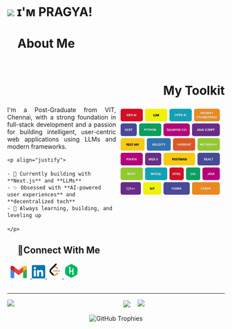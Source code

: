 # <img src="https://emojis.slackmojis.com/emojis/images/1531849430/4246/blob-sunglasses.gif?1531849430" width="30"/> ɪ'ᴍ PRAGYA! 

<div id="user-content-toc" align="justify">
  <ul>
    <summary>
      <h1 align="left"> About Me </h1>
      <picture>
        <source media="(prefers-color-scheme: dark)" srcset="./space1.png">
        <source media="(prefers-color-scheme: light)" srcset="./space2.png">
        <img align="center" width="36%" height="0px" src="./space1.png" />
      </picture>
      <h1 align="right"> My Toolkit </h1>
    </summary>
  </ul>

  <!--💼 SKILLS-->
  <picture>
    <source media="(prefers-color-scheme: dark)" srcset="./dark.gif">
    <source media="(prefers-color-scheme: light)" srcset="./light.gif">
    <img align="right" width="50%" src="./light.gif"/>
  </picture>

  <!--✨ ABOUT-->
  <div align="left">
    <p align="justify">I'm a Post-Graduate from VIT, Chennai, with a strong foundation in full-stack development and a passion for building intelligent, user-centric web applications using LLMs and modern frameworks.</p>
  
    <p align="justify">
    
    - 🚀 Currently building with **Next.js** and **LLMs** 
    - ✨ Obsessed with **AI-powered user experiences** and **decentralized tech** 
    - 🎯 Always learning, building, and leveling up
    
    </p>
  </div>
</div>


<!--📞CONTACT-->
<div id="user-content-toc" align="justify">
  <ul>
    <summary>
      <h2>🤝Connect With Me</h2>
    </summary>
  </ul>
  
  <a href="mailto:sataksheepragya@gmail.com" target="_blank">
    <img src="./mail.png" height=30 alt="gmail" />
  </a>
  
  <a href="https://www.linkedin.com/in/pragyasatakshee/" target="_blank">
    <img src="./linkedin.png" height=31  alt="LinkedIn" />
  </a>
  
  <!--<a href="" target="_blank">
    <img src="./google_skill_boost.png" height=35  alt="Google Skill Boost" />
  </a>-->
  
  <a href="https://leetcode.com/u/Satakshee/" target="_blank">
    <img src="./leetcode.png" height=35  alt="Leetcode" />
  </a>
  
  <a href="https://www.hackerrank.com/profile/Satakshee" target="_blank">
    <img src="./hackerrank.webp" height=35  alt="HackerRank" />
  </a>
</div

</br>
</br>
<hr/>

<!--📈STATS-->
<div align="center">
  <img src="https://github-readme-stats.vercel.app/api?username=psatakshee&show_icons=true&theme=default&bg_color=00000000&hide_border=true" align="left" width="50%"/>
  <img src="https://github-readme-stats.vercel.app/api/top-langs/?username=psatakshee&layout=compact&theme=default&bg_color=00000000&hide_border=true" align="right" width="40%"/>
  <img src="https://github-readme-streak-stats.herokuapp.com/?user=psatakshee&layout=compact&theme=default&hide_border=true" align="center" width="100%"/>
</div>

</br>

<!--🏆TROPHIES-->
<div align="center">
<picture>
      <source media="(prefers-color-scheme: dark)"  srcset="https://github-profile-trophy.vercel.app/?username=psatakshee&no-bg=true&no-frame=true&theme=flat&column=6&title=-Issues,-Reviews">
      <source media="(prefers-color-scheme: light)" srcset="https://github-profile-trophy.vercel.app/?username=psatakshee&no-bg=true&no-frame=true&theme=flat&column=6&title=-Issues,-Reviews">
      <img alt="GitHub Trophies" src="https://github-profile-trophy.vercel.app/?username=psatakshee&no-bg=true&no-frame=true&theme=flat&row=1&column=6&title=-Issues-Reviews">
</picture>
</div>
